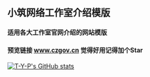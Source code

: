 ## 小筑网络工作室介绍模版
#### 适用各大工作室官网介绍的网站模版
#### 预览链接 www.czgov.cn 觉得好用记得加个Star
[![T-Y-P's GitHub stats](https://github-readme-stats.vercel.app/api?username=T-Y-P)](https://github.com/T-Y-P/czgov)


